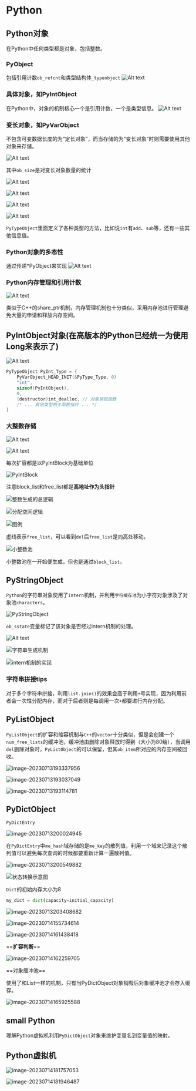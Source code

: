 # Python
## Python对象
在Python中任何类型都是对象，包括整数。

### PyObject
包括引用计数`ob_refcnt`和类型结构体`_typeobject`
![Alt text](image.png)

### 具体对象，如PyIntObject
在Python中，对象的机制核心一个是引用计数，一个是类型信息。
![Alt text](image-1.png)

### 变长对象，如PyVarObject
不包含可变数据长度的为“定长对象”，而当存储的为“变长对象”时则需要使用其他对象来存储。

![Alt text](image-2.png)

其中`ob_size`是对变长对象数量的统计

![Alt text](image-3.png)

![Alt text](image-4.png)

![Alt text](image-5.png)

![Alt text](image-7.png)

`PyTypeObject`里面定义了各种类型的方法，比如说`int`有`add`、`sub`等，还有一些其他信息值。

### Python对象的多态性
通过传递*PyObject来实现
![Alt text](image-8.png)

### Python内存管理和引用计数

![Alt text](image-9.png)

类似于C++的share_ptr机制，内存管理机制也十分类似，采用内存池进行管理避免大量的申请和释放内存空间。

## PyIntObject对象(在高版本的Python已经统一为使用Long来表示了)

![Alt text](image-10.png)

``` C
PyTypeObject PyInt_Type = {
    PyVarObject_HEAD_INIT(&PyType_Type, 0)
    "int",
    sizeof(PyIntObject),
    0,
    (destructor)int_dealloc, // 对象销毁函数
    /* ... 其他类型相关函数指针 ... */
}

```

### 大整数存储
![Alt text](image-11.png)

![Alt text](image-12.png)

每次扩容都是以PyIntBlock为基础单位

![PyIntBlock](image-13.png)

注意block_list和free_list都是**高地址作为头指针**

![整数生成的总逻辑](image-14.png)

![分配空间逻辑](image-15.png)

![图例](image-16.png)

虚线表示`free_list`，可以看到`del`后`free_list`是向高处移动。

![小整数池](image-17.png)

小整数池在一开始便生成，但也是通过`block_list`。


## PyStringObject  

`Python`的字符串对象使用了`intern`机制，并利用`字符缓存池`为小字符对象涉及了对象池`characters`。

![PyStringObject](image-18.png)

`ob_sstate`变量标记了该对象是否经过intern机制的处理。

![Alt text](image-19.png)

![字符串生成机制](image-20.png)

![intern机制的实现](image-21.png)

### 字符串拼接tips

对于多个字符串拼接，利用`list.join()`的效果会高于利用`+`号实现，因为利用前者会一次性分配内存，而对于后者则是每调用一次`+`都要进行内存分配。


## PyListObject



`PyListObject`的扩容和缩容机制与`C++`的`vector`十分类似，但是会创建一个`num_free_lists`的缓冲池，缓冲池由删除对象释放时得到（大小为80给），当调用`del`删除对象时，`PyListObject`的可以保留，但其`ob_item`所对应的内存空间被回收。

![image-20230713193337956](image-20230713193337956.png)

![image-20230713193037049](image-20230713193037049.png)

![image-20230713193114781](image-20230713193114781.png)

## PyDictObject

`PyDictEntry`

![image-20230713200024945](image-20230713200024945.png)

在`PyDictEntry`中`me_hash`域存储的是`me_key`的散列值，利用一个域来记录这个散列值可以避免每次查询的时候都要重新计算一遍散列值。

![image-20230713200549882](image-20230713200549882.png)

![状态转换示意图](image-20230713200738117.png)

`Dict`的初始内存大小为8

```python
my_dict = dict(capacity=initial_capacity)
```

![image-20230713203408682](image-20230713203408682.png)

![image-20230714155734614](image-20230714155734614.png)

![image-20230714161438418](image-20230714161438418.png)

==**扩容判断**==

![image-20230714162259705](image-20230714162259705.png)

==对象缓冲池==

使用了和List一样的机制，只有当PyDictObject对象销毁后对象缓冲池才会存入缓存。

![image-20230714165925588](image-20230714165925588.png)

## small Python

理解Python虚拟机利用`PyDictObject`对象来维护变量名到变量值的映射。



## Python虚拟机

![image-20230714181757053](image-20230714181757053.png)

![image-20230714181946487](image-20230714181946487.png)
